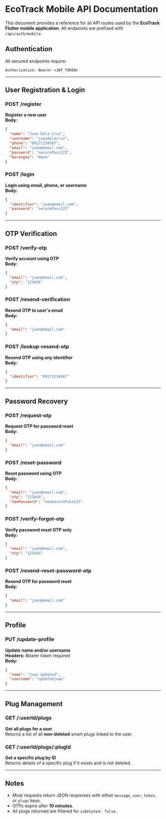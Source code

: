 # EcoTrack Mobile API Documentation

This document provides a reference for all API routes used by the **EcoTrack Flutter mobile application**. All endpoints are prefixed with `/api/auth/mobile`.

## Authentication

All secured endpoints require:
```
Authorization: Bearer <JWT_TOKEN>
```

---

## User Registration & Login

### POST /register
**Register a new user**  
**Body:**
```json
{
  "name": "Juan Dela Cruz",
  "username": "juandelacruz",
  "phone": "09171234567",
  "email": "juan@email.com",
  "password": "securePass123",
  "barangay": "Wawa"
}
```

### POST /login
**Login using email, phone, or username**  
**Body:**
```json
{
  "identifier": "juan@email.com",
  "password": "securePass123"
}
```

---

## OTP Verification

### POST /verify-otp
**Verify account using OTP**  
**Body:**
```json
{
  "email": "juan@email.com",
  "otp": "123456"
}
```

### POST /resend-verification
**Resend OTP to user's email**  
**Body:**
```json
{
  "email": "juan@email.com"
}
```

### POST /lookup-resend-otp
**Resend OTP using any identifier**  
**Body:**
```json
{
  "identifier": "09171234567"
}
```

---

## Password Recovery

### POST /request-otp
**Request OTP for password reset**  
**Body:**
```json
{
  "email": "juan@email.com"
}
```

### POST /reset-password
**Reset password using OTP**  
**Body:**
```json
{
  "email": "juan@email.com",
  "otp": "123456",
  "newPassword": "newSecurePass123"
}
```

### POST /verify-forgot-otp
**Verify password reset OTP only**  
**Body:**
```json
{
  "email": "juan@email.com",
  "otp": "123456"
}
```

### POST /resend-reset-password-otp
**Resend OTP for password reset**  
**Body:**
```json
{
  "email": "juan@email.com"
}
```

---

## Profile

### PUT /update-profile
**Update name and/or username**  
**Headers:** Bearer token required  
**Body:**
```json
{
  "name": "Juan Updated",
  "username": "updatedjuan"
}
```

---

## Plug Management

### GET /:userId/plugs
**Get all plugs for a user**  
Returns a list of all **non-deleted** smart plugs linked to the user.

### GET /:userId/plugs/:plugId
**Get a specific plug by ID**  
Returns details of a specific plug if it exists and is not deleted.

---

## Notes

- Most requests return JSON responses with either `message`, `user`, `token`, or `plugs` keys.
- OTPs expire after **10 minutes**.
- All plugs returned are filtered for `isDeleted: false`.

